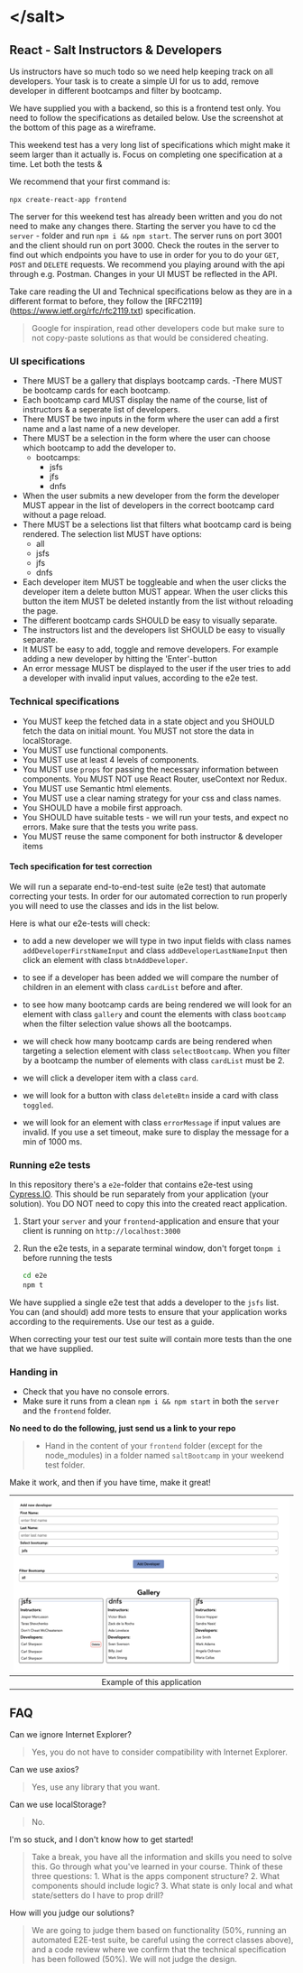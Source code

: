 # &lt;/salt&gt;

## React - Salt Instructors & Developers

Us instructors have so much todo so we need help keeping track on all developers. Your task is to create a simple UI for us to add, remove developer in different bootcamps and filter by bootcamp.

We have supplied you with a backend, so this is a frontend test only. You need to follow the specifications as detailed below. Use the screenshot at the bottom of this page as a wireframe.

This weekend test has a very long list of specifications which might make it seem larger than it actually is. Focus on completing one specification at a time. Let both the tests &

We recommend that your first command is:

`npx create-react-app frontend`

The server for this weekend test has already been written and you do not need to make any changes there. Starting the server you have to cd the `server` - folder and run `npm i && npm start`. The server runs on port 3001 and the client should run on port 3000. Check the routes in the server to find out which endpoints you have to use in order for you to do your `GET`, `POST` and `DELETE` requests. We recommend you playing around with the api through e.g. Postman. Changes in your UI MUST be reflected in the API.

Take care reading the UI and Technical specifications below as they are in a different format to before, they follow the [RFC2119]
(<https://www.ietf.org/rfc/rfc2119.txt>) specification.

> Google for inspiration, read other developers code but make sure to not copy-paste solutions as that would be considered cheating.

### UI specifications

- There MUST be a gallery that displays bootcamp cards.
  -There MUST be bootcamp cards for each bootcamp.
- Each bootcamp card MUST display the name of the course, list of instructors & a seperate list of developers.
- There MUST be two inputs in the form where the user can add a first name and a last name of a new developer.
- There MUST be a selection in the form where the user can choose which bootcamp to add the developer to.
  - bootcamps:
    - jsfs
    - jfs
    - dnfs
- When the user submits a new developer from the form the developer MUST appear in the list of developers in the correct bootcamp card without a page reload.
- There MUST be a selections list that filters what bootcamp card is being rendered. The selection list MUST have options:
  - all
  - jsfs
  - jfs
  - dnfs
- Each developer item MUST be toggleable and when the user clicks the developer item a delete button MUST appear. When the user clicks this button the item MUST be deleted instantly from the list without reloading the page.
- The different bootcamp cards SHOULD be easy to visually separate.
- The instructors list and the developers list SHOULD be easy to visually separate.
- It MUST be easy to add, toggle and remove developers. For example adding a new developer by hitting the 'Enter'-button
- An error message MUST be displayed to the user if the user tries to add a developer with invalid input values, according to the e2e test.

### Technical specifications

- You MUST keep the fetched data in a state object and you SHOULD fetch the data on initial mount. You MUST not store the data in localStorage.
- You MUST use functional components.
- You MUST use at least 4 levels of components.
- You MUST use `props` for passing the necessary information between components. You MUST NOT use React Router, useContext nor Redux.
- You MUST use Semantic html elements.
- You MUST use a clear naming strategy for your css and class names.
- You SHOULD have a mobile first approach.
- You SHOULD have suitable tests - we will run your tests, and expect no errors. Make sure that the tests you write pass.
- You MUST reuse the same component for both instructor & developer items

#### Tech specification for test correction

We will run a separate end-to-end-test suite (e2e test) that automate correcting your tests. In order for our automated correction to run properly you will need to use the classes and ids in the list below.

Here is what our e2e-tests will check:

- to add a new developer we will type in two input fields with class names `addDeveloperFirstNameInput` and class `addDeveloperLastNameInput` then click an element with class `btnAddDeveloper`.
- to see if a developer has been added we will compare the number of children in an element with class `cardList` before and after.
- to see how many bootcamp cards are being rendered we will look for an element with class `gallery` and count the elements with class `bootcamp` when the filter selection value shows all the bootcamps.
- we will check how many bootcamp cards are being rendered when targeting a selection element with class `selectBootcamp`. When you filter by a bootcamp the number of elements with class `cardList` must be 2.

- we will click a developer item with a class `card`.
- we will look for a button with class `deleteBtn` inside a card with class `toggled`.
- we will look for an element with class `errorMessage` if input values are invalid. If you use a set timeout, make sure to display the message for a min of 1000 ms.

### Running e2e tests

In this repository there's a `e2e`-folder that contains e2e-test using [Cypress.IO](http://cypress.io). This should be run separately from your application (your solution). You DO NOT need to copy this into the created react application.

1. Start your `server` and your `frontend`-application and ensure that your client is running on `http://localhost:3000`
2. Run the e2e tests, in a separate terminal window, don't forget to`npm i` before running the tests

   ```bash
   cd e2e
   npm t
   ```

We have supplied a single e2e test that adds a developer to the `jsfs` list. You can (and should) add more tests to ensure that your application works according to the requirements. Use our test as a guide.

When correcting your test our test suite will contain more tests than the one that we have supplied.

### Handing in

- Check that you have no console errors.
- Make sure it runs from a clean `npm i && npm start` in both the `server` and the `frontend` folder.

**No need to do the following, just send us a link to your repo**
> - Hand in the content of your `frontend` folder (except for the node_modules) in a folder named `saltBootcamp` in your weekend test folder.


Make it work, and then if you have time, make it great!

| ![Wireframe](wireframe.png) |
| :-------------------------: |
| Example of this application |

## FAQ

Can we ignore Internet Explorer?

> Yes, you do not have to consider compatibility with Internet Explorer.

Can we use axios?

> Yes, use any library that you want.

Can we use localStorage?

> No.

I'm so stuck, and I don't know how to get started!

> Take a break, you have all the information and skills you need to solve this. Go through what you've learned in your course. Think of these three questions: 1. What is the apps component structure? 2. What components should include logic? 3. What state is only local and what state/setters do I have to prop drill?

How will you judge our solutions?

> We are going to judge them based on functionality (50%, running an automated E2E-test suite, be careful using the correct classes above), and a code review where we confirm that the technical specification has been followed (50%). We will not judge the design.
